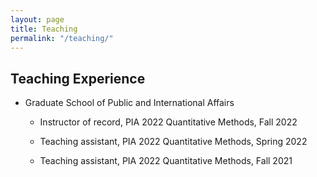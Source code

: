 ```yaml
---
layout: page
title: Teaching
permalink: "/teaching/"
---
```


## Teaching Experience

* Graduate School of Public and International Affairs

	* Instructor of record,  PIA 2022 Quantitative Methods, Fall 2022

	* Teaching assistant,  PIA 2022 Quantitative Methods, Spring 2022

	* Teaching assistant,  PIA 2022 Quantitative Methods, Fall 2021

